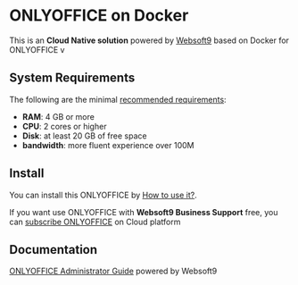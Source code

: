 # ONLYOFFICE on Docker  

This is an **Cloud Native solution** powered by [Websoft9](https://www.websoft9.com) based on Docker for ONLYOFFICE v

## System Requirements

The following are the minimal [recommended requirements](https://github.com/ONLYOFFICE/Docker-CommunityServer):

* **RAM**: 4 GB or more
* **CPU**: 2 cores or higher
* **Disk**: at least 20 GB of free space
* **bandwidth**: more fluent experience over 100M  

## Install

You can install this ONLYOFFICE by [How to use it?](https://github.com/Websoft9/docker-library#how-to-use-it).   

If you want use ONLYOFFICE with **Websoft9 Business Support** free, you can [subscribe ONLYOFFICE](https://www.websoft9.com/apps) on Cloud platform

## Documentation

[ONLYOFFICE Administrator Guide](https://support.websoft9.com/docs/onlyoffice) powered by Websoft9
